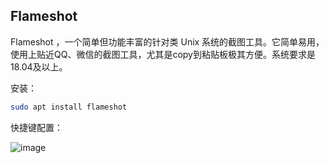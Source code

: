 ## Flameshot

Flameshot ，一个简单但功能丰富的针对类 Unix 系统的截图工具。它简单易用，使用上贴近QQ、微信的截图工具，尤其是copy到粘贴板极其方便。系统要求是18.04及以上。

安装：
```bash
sudo apt install flameshot
```

快捷键配置：

![image](https://user-images.githubusercontent.com/73980771/206978662-ac3c8e3b-a2f1-4014-9d6e-e9ef858523a0.png)
